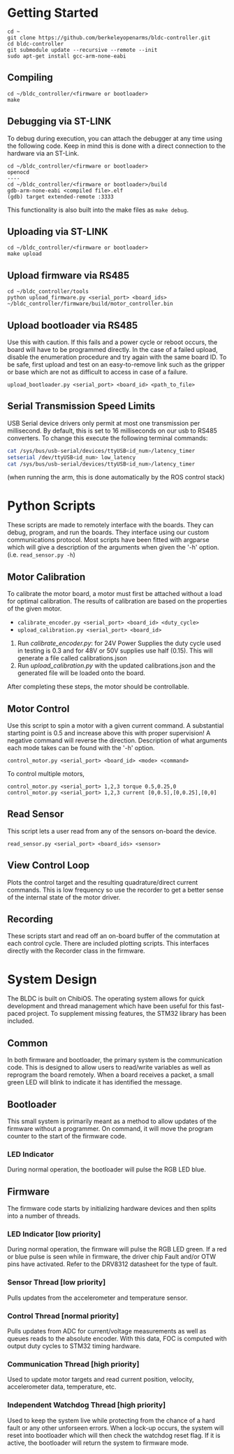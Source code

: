 # Getting Started
```
cd ~
git clone https://github.com/berkeleyopenarms/bldc-controller.git
cd bldc-controller
git submodule update --recursive --remote --init
sudo apt-get install gcc-arm-none-eabi
```

## Compiling
```
cd ~/bldc_controller/<firmware or bootloader>
make
```

## Debugging via ST-LINK
To debug during execution, you can attach the debugger at any time using the following code. Keep in mind this is done with a direct connection to the hardware via an ST-Link.
```
cd ~/bldc_controller/<firmware or bootloader>
openocd
----
cd ~/bldc_controller/<firmware or bootloader>/build
gdb-arm-none-eabi <compiled file>.elf
(gdb) target extended-remote :3333
```

This functionality is also built into the make files as `make debug`.

## Uploading via ST-LINK
```
cd ~/bldc_controller/<firmware or bootloader>
make upload
```

## Upload firmware via RS485
```
cd ~/bldc_controller/tools
python upload_firmware.py <serial_port> <board_ids> ~/bldc_controller/firmware/build/motor_controller.bin
```

## Upload bootloader via RS485
Use this with caution. If this fails and a power cycle or reboot occurs, the board will have to be programmed directly. In the case of a failed upload, disable the enumeration procedure and try again with the same board ID. To be safe, first upload and test on an easy-to-remove link such as the gripper or base which are not as difficult to access in case of a failure.

`upload_bootloader.py <serial_port> <board_id> <path_to_file>`

## Serial Transmission Speed Limits
USB Serial device drivers only permit at most one transmission per millisecond. By default, this is set to 16 milliseconds on our usb to RS485 converters. To change this execute the following terminal commands:

```bash
cat /sys/bus/usb-serial/devices/ttyUSB<id_num>/latency_timer
setserial /dev/ttyUSB<id_num> low_latency
cat /sys/bus/usb-serial/devices/ttyUSB<id_num>/latency_timer
```

(when running the arm, this is done automatically by the ROS control stack)

# Python Scripts
These scripts are made to remotely interface with the boards. They can debug, program, and run the boards. They interface using our custom communications protocol. Most scripts have been fitted with argparse which will give a description of the arguments when given the '-h' option. (i.e. `read_sensor.py -h`)

## Motor Calibration
To calibrate the motor board, a motor must first be attached without a load for optimal calibration. The results of calibration are based on the properties of the given motor.

* `calibrate_encoder.py <serial_port> <board_id> <duty_cycle>`
* `upload_calibration.py <serial_port> <board_id>`

1. Run _calibrate_encoder.py_: for 24V Power Supplies the duty cycle used in testing is 0.3 and for 48V or 50V supplies use half (0.15). This will generate a file called calibrations.json
2. Run _upload_calibration.py_ with the updated calibrations.json and the generated file will be loaded onto the board.

After completing these steps, the motor should be controllable.

## Motor Control
Use this script to spin a motor with a given current command. A substantial starting point is 0.5 and increase above this with proper supervision! A negative command will reverse the direction. Description of what arguments each mode takes can be found with the '-h' option.

`control_motor.py <serial_port> <board_id> <mode> <command>`

To control multiple motors,

```
control_motor.py <serial_port> 1,2,3 torque 0.5,0.25,0
control_motor.py <serial_port> 1,2,3 current [0,0.5],[0,0.25],[0,0]
```

## Read Sensor
This script lets a user read from any of the sensors on-board the device.

`read_sensor.py <serial_port> <board_ids> <sensor>`

## View Control Loop
Plots the control target and the resulting quadrature/direct current commands. This is low frequency so use the recorder to get a better sense of the internal state of the motor driver.

## Recording
These scripts start and read off an on-board buffer of the commutation at each control cycle. There are included plotting scripts. This interfaces directly with the Recorder class in the firmware.

# System Design
The BLDC is built on ChibiOS. The operating system allows for quick development and thread management which have been useful for this fast-paced project. To supplement missing features, the STM32 library has been included.

## Common
In both firmware and bootloader, the primary system is the communication code. This is designed to allow users to read/write variables as well as reprogram the board remotely. When a board receives a packet, a small green LED will blink to indicate it has identified the message.

## Bootloader
This small system is primarily meant as a method to allow updates of the firmware without a programmer. On command, it will move the program counter to the start of the firmware code.

### LED Indicator
During normal operation, the bootloader will pulse the RGB LED blue.

## Firmware
The firmware code starts by initializing hardware devices and then splits into a number of threads.

### LED Indicator [low priority]
During normal operation, the firmware will pulse the RGB LED green. If a red or blue pulse is seen while in firmware, the driver chip Fault and/or OTW pins have activated. Refer to the DRV8312 datasheet for the type of fault.

### Sensor Thread [low priority]
Pulls updates from the accelerometer and temperature sensor.
  
### Control Thread [normal priority]
Pulls updates from ADC for current/voltage measurements as well as queues reads to the absolute encoder. With this data, FOC is computed with output duty cycles to STM32 timing hardware.
  
### Communication Thread [high priority]
Used to update motor targets and read current position, velocity, accelerometer data, temperature, etc.

### Independent Watchdog Thread [high priority]
Used to keep the system live while protecting from the chance of a hard fault or any other unforseen errors. When a lock-up occurs, the system will reset into bootloader which will then check the watchdog reset flag. If it is active, the bootloader will return the system to firmware mode.
